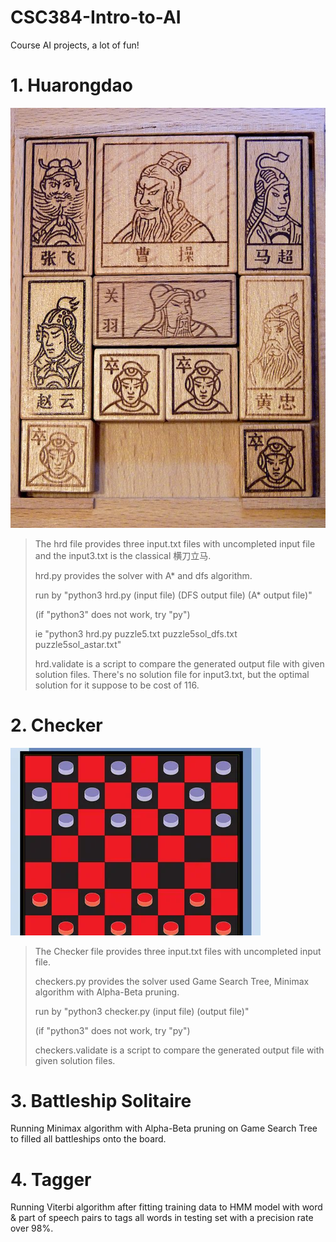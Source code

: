 # CSC384-Intro-to-AI
Course AI projects, a lot of fun! 

# 1. Huarongdao
![huarongdao](HuaRongDao.jpg)
>The hrd file provides three input.txt files with uncompleted input file and the input3.txt is the classical 横刀立马.
>
>hrd.py provides the solver with A* and dfs algorithm. 
>
>run by "python3 hrd.py (input file) (DFS output file) (A* output file)" 
>
>(if "python3" does not work, try "py")
>
>ie "python3 hrd.py puzzle5.txt puzzle5sol_dfs.txt puzzle5sol_astar.txt"
>
>hrd.validate is a script to compare the generated output file with given solution files. There's no solution file for input3.txt, but the optimal solution for it suppose to be cost of 116.

# 2. Checker
![Checker](Checkerboard.webp)
>The Checker file provides three input.txt files with uncompleted input file.
>
>checkers.py provides the solver used Game Search Tree, Minimax algorithm with Alpha-Beta pruning. 
>
>run by "python3 checker.py (input file) (output file)" 
>
>(if "python3" does not work, try "py")
>
>checkers.validate is a script to compare the generated output file with given solution files. 

# 3. Battleship Solitaire
Running Minimax algorithm with Alpha-Beta pruning on Game Search Tree to filled all battleships onto the board.

# 4. Tagger
Running Viterbi algorithm after fitting training data to HMM model with word & part of speech pairs to tags all words in testing set with a precision rate over 98%.
